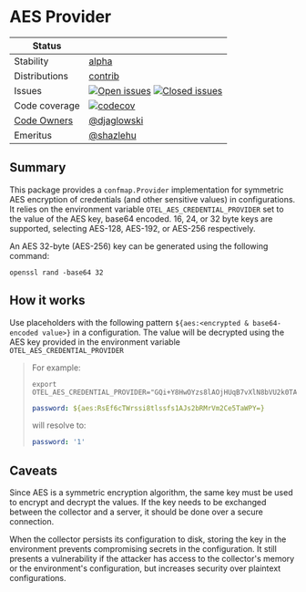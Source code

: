 # AES Provider

<!-- status autogenerated section -->
| Status        |           |
| ------------- |-----------|
| Stability     | [alpha]  |
| Distributions | [contrib] |
| Issues        | [![Open issues](https://img.shields.io/github/issues-search/open-telemetry/opentelemetry-collector-contrib?query=is%3Aissue%20is%3Aopen%20label%3Aprovider%2Faesprovider%20&label=open&color=orange&logo=opentelemetry)](https://github.com/open-telemetry/opentelemetry-collector-contrib/issues?q=is%3Aopen+is%3Aissue+label%3Aprovider%2Faesprovider) [![Closed issues](https://img.shields.io/github/issues-search/open-telemetry/opentelemetry-collector-contrib?query=is%3Aissue%20is%3Aclosed%20label%3Aprovider%2Faesprovider%20&label=closed&color=blue&logo=opentelemetry)](https://github.com/open-telemetry/opentelemetry-collector-contrib/issues?q=is%3Aclosed+is%3Aissue+label%3Aprovider%2Faesprovider) |
| Code coverage | [![codecov](https://codecov.io/github/open-telemetry/opentelemetry-collector-contrib/graph/main/badge.svg?component=provider_aes)](https://app.codecov.io/gh/open-telemetry/opentelemetry-collector-contrib/tree/main/?components%5B0%5D=provider_aes&displayType=list) |
| [Code Owners](https://github.com/open-telemetry/opentelemetry-collector-contrib/blob/main/CONTRIBUTING.md#becoming-a-code-owner)    | [@djaglowski](https://www.github.com/djaglowski) |
| Emeritus      | [@shazlehu](https://www.github.com/shazlehu) |

[alpha]: https://github.com/open-telemetry/opentelemetry-collector/blob/main/docs/component-stability.md#alpha
[contrib]: https://github.com/open-telemetry/opentelemetry-collector-releases/tree/main/distributions/otelcol-contrib
<!-- end autogenerated section -->

## Summary

This package provides a `confmap.Provider` implementation for symmetric AES encryption of credentials (and other sensitive values) in configurations. It relies on the environment variable `OTEL_AES_CREDENTIAL_PROVIDER` set to the value of the AES key, base64 encoded. 16, 24, or 32 byte keys are supported, selecting AES-128, AES-192, or AES-256 respectively.

An AES 32-byte (AES-256) key can be generated using the following command:

```shell
openssl rand -base64 32
```

## How it works
 Use placeholders with the following pattern `${aes:<encrypted & base64-encoded value>}` in a configuration. The value will be decrypted using the AES key provided in the environment variable `OTEL_AES_CREDENTIAL_PROVIDER`

> For example:
> 
> ```shell
> export OTEL_AES_CREDENTIAL_PROVIDER="GQi+Y8HwOYzs8lAOjHUqB7vXlN8bVU2k0TAKtzwJzac="
> ```
> 
> ```yaml
> password: ${aes:RsEf6cTWrssi8tlssfs1AJs2bRMrVm2Ce5TaWPY=}
> ```
> 
> will resolve to:
> ```yaml
> password: '1'
> ```

## Caveats

Since AES is a symmetric encryption algorithm, the same key must be used to encrypt and decrypt the values. If the key needs to be exchanged between the collector and a server, it should be done over a secure connection.

When the collector persists its configuration to disk, storing the key in the environment prevents compromising secrets in the configuration. It still presents a vulnerability if the attacker has access to the collector's memory or the environment's configuration, but increases security over plaintext configurations.